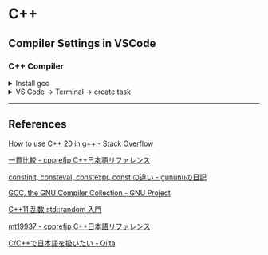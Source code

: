 # C++

## Compiler Settings in VSCode

### C++ Compiler

<details>
<summary>Install gcc</summary>

- [gcc.gnu.org](https://gcc.gnu.org/install/binaries.html)

  - [x86_64-13.1.0-release-posix-seh-msvcrt-rt_v11-rev1.7z](https://github.com/niXman/mingw-builds-binaries/releases)

  - [LLVM Project page - LLVM-16.0.6-win64.exe](https://github.com/llvm/llvm-project)

</details>

<details>
<summary>VS Code -> Terminal -> create task</summary>

``` tasks.json
{
	"version": "2.0.0",
	"tasks": [
		{
			"type": "cppbuild",
			"label": "g++ 12.2.0 build active file",
			"command": "C:\\mingw64\\bin\\g++.exe",
			"args": [
				"-fdiagnostics-color=always",
				"-g",
				"-std=c++20",
				"${file}",
				"-o",
				"${fileDirname}\\${fileBasenameNoExtension}.exe"
			],
			"options": {
				"cwd": "${fileDirname}"
			},
			"problemMatcher": [
				"$gcc"
			],
			"group": "build",
			"detail": "コンパイラ: C:\\mingw64\\bin\\g++.exe"
		},
		{
			"type": "cppbuild",
			"label": "clang++ 14.0.6 build active file",
			"command": "C:\\Users\\path\\to\\AppData\\Local\\LLVM\\bin\\clang++.exe",
			"args": [
				"-fcolor-diagnostics",
				"-fansi-escape-codes",
				"-g",
				"-std=c++20",
				"${file}",
				"-o",
				"${fileDirname}\\${fileBasenameNoExtension}.exe"
			],
			"options": {
				"cwd": "${fileDirname}"
			},
			"problemMatcher": [
				"$gcc"
			],
			"group": "build",
			"detail": "コンパイラ: C:\\Users\\path\\to\\AppData\\Local\\LLVM\\bin\\clang++.exe"
		}
	]
}
```

</details>

---

## References

[How to use C++ 20 in g++ - Stack Overflow](https://stackoverflow.com/questions/66975491/how-to-use-c-20-in-g)

[一貫比較 - cpprefjp C++日本語リファレンス](https://cpprefjp.github.io/lang/cpp20/consistent_comparison.html)

[constinit, consteval, constexpr, const の違い - gununuの日記](https://gununu.hatenadiary.jp/entry/2019/10/15/020903)

[GCC, the GNU Compiler Collection - GNU Project](https://gcc.gnu.org/)

[C++11 乱数 std::random 入門](http://vivi.dyndns.org/tech/cpp/random.html)

[mt19937 - cpprefjp C++日本語リファレンス](https://cpprefjp.github.io/reference/random/mt19937.html)

[C/C++で日本語を扱いたい - Qiita](https://qiita.com/Kogia_sima/items/80598029683175755efd)
